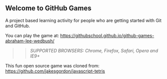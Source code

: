 ## Welcome to GitHub Games

A project based learning activity for people who are getting started with Git and GitHub.

You can play the game at: https://githubschool.github.io/github-games-abraham-lee-wedbush/

>> _*SUPPORTED BROWSERS*: Chrome, Firefox, Safari, Opera and IE9+_

This fun open source game was cloned from: https://github.com/jakesgordon/javascript-tetris
